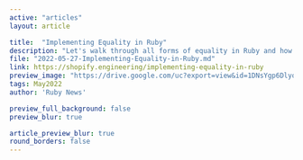 ```yaml
---
active: "articles"
layout: article

title:  "Implementing Equality in Ruby"
description: "Let's walk through all forms of equality in Ruby and how to implement them."
file: "2022-05-27-Implementing-Equality-in-Ruby.md"
link: https://shopify.engineering/implementing-equality-in-ruby 
preview_image: "https://drive.google.com/uc?export=view&id=1DNsYgp6DlyoaohjKkcE9_ttQjtIF-Yt4"
tags: May2022
author: 'Ruby News'

preview_full_background: false
preview_blur: true

article_preview_blur: true
round_borders: false
---
```

